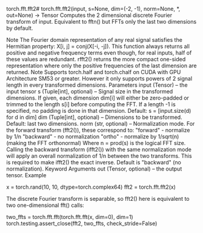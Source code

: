 torch.fft.fft2#
torch.fft.fft2(input, s=None, dim=(-2, -1), norm=None, *, out=None) → Tensor
Computes the 2 dimensional discrete Fourier transform of input. Equivalent to fftn() but FFTs only the last two dimensions by default.

Note
The Fourier domain representation of any real signal satisfies the Hermitian property: X[i, j] = conj(X[-i, -j]). This function always returns all positive and negative frequency terms even though, for real inputs, half of these values are redundant. rfft2() returns the more compact one-sided representation where only the positive frequencies of the last dimension are returned.
Note
Supports torch.half and torch.chalf on CUDA with GPU Architecture SM53 or greater. However it only supports powers of 2 signal length in every transformed dimensions.
Parameters
input (Tensor) – the input tensor
s (Tuple[int], optional) – Signal size in the transformed dimensions. If given, each dimension dim[i] will either be zero-padded or trimmed to the length s[i] before computing the FFT. If a length -1 is specified, no padding is done in that dimension. Default: s = [input.size(d) for d in dim]
dim (Tuple[int], optional) – Dimensions to be transformed. Default: last two dimensions.
norm (str, optional) –
Normalization mode. For the forward transform (fft2()), these correspond to:
"forward" - normalize by 1/n
"backward" - no normalization
"ortho" - normalize by 1/sqrt(n) (making the FFT orthonormal)
Where n = prod(s) is the logical FFT size. Calling the backward transform (ifft2()) with the same normalization mode will apply an overall normalization of 1/n between the two transforms. This is required to make ifft2() the exact inverse.
Default is "backward" (no normalization).
Keyword Arguments
out (Tensor, optional) – the output tensor.
Example

x = torch.rand(10, 10, dtype=torch.complex64)
fft2 = torch.fft.fft2(x)

The discrete Fourier transform is separable, so fft2() here is equivalent to two one-dimensional fft() calls:

two_ffts = torch.fft.fft(torch.fft.fft(x, dim=0), dim=1)
torch.testing.assert_close(fft2, two_ffts, check_stride=False)